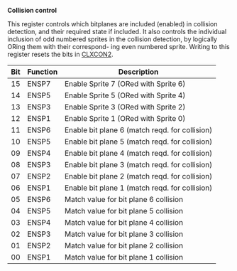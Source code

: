 **Collision control**

This register controls which bitplanes are included (enabled) in collision detection, and their required state if included. It also controls the individual inclusion of odd numbered sprites in the collision detection, by logically ORing them with their correspond- ing even numbered sprite. Writing to this register resets the bits in [CLXCON2](/hardware:clxcon2).

| Bit| Function| Description  |
|---|---|---  |
|15| ENSP7| Enable Sprite 7 (ORed with Sprite 6)  |
|14| ENSP5| Enable Sprite 5 (ORed with Sprite 4)  |
|13| ENSP3| Enable Sprite 3 (ORed with Sprite 2)  |
|12| ENSP1| Enable Sprite 1 (ORed with Sprite 0)  |
|11| ENSP6| Enable bit plane 6 (match reqd. for collision)  |
|10| ENSP5| Enable bit plane 5 (match reqd. for collision)  |
|09| ENSP4| Enable bit plane 4 (match reqd. for collision)  |
|08| ENSP3| Enable bit plane 3 (match reqd. for collision)  |
|07| ENSP2| Enable bit plane 2 (match reqd. for collision)  |
|06| ENSP1| Enable bit plane 1 (match reqd. for collision)  |
|05| ENSP6| Match value for bit plane 6 collision  |
|04| ENSP5| Match value for bit plane 5 collision  |
|03| ENSP4| Match value for bit plane 4 collision  |
|02| ENSP3| Match value for bit plane 3 collision  |
|01| ENSP2| Match value for bit plane 2 collision  |
|00| ENSP1| Match value for bit plane 1 collision|


